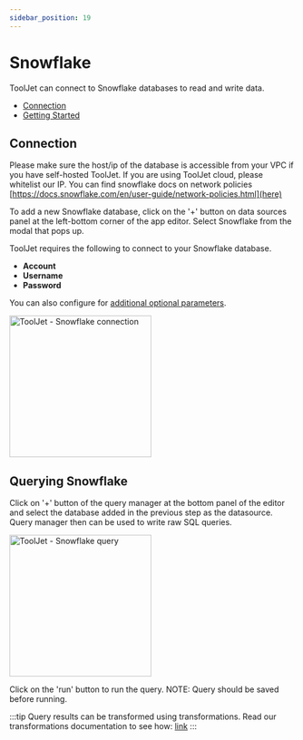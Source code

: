 ```yaml
---
sidebar_position: 19
---
```


# Snowflake

ToolJet can connect to Snowflake databases to read and write data.

- [Connection](#connection)
- [Getting Started](#querying-snowflake)

## Connection

Please make sure the host/ip of the database is accessible from your VPC if you have self-hosted ToolJet. If you are using ToolJet cloud, please whitelist our IP. You can find snowflake docs on network policies [https://docs.snowflake.com/en/user-guide/network-policies.html](here)


To add a new Snowflake database, click on the '+' button on data sources panel at the left-bottom corner of the app editor. Select Snowflake from the modal that pops up.

ToolJet requires the following to connect to your Snowflake database.

- **Account**
- **Username**
- **Password**

You can also configure for [additional optional parameters](https://docs.snowflake.com/en/user-guide/nodejs-driver-use.html#additional-connection-options).

<img src="/img/datasource-reference/snowflake/snowflake-connect.png" alt="ToolJet - Snowflake connection" height="250"/>

## Querying Snowflake

Click on '+' button of the query manager at the bottom panel of the editor and select the database added in the previous step as the datasource. Query manager then can be used to write raw SQL queries.

<img src="/img/datasource-reference/snowflake/snowflake-query.png" alt="ToolJet - Snowflake query" height="250"/>

Click on the 'run' button to run the query. NOTE: Query should be saved before running.

:::tip
Query results can be transformed using transformations. Read our transformations documentation to see how: [link](/docs/tutorial/transformations)
:::
